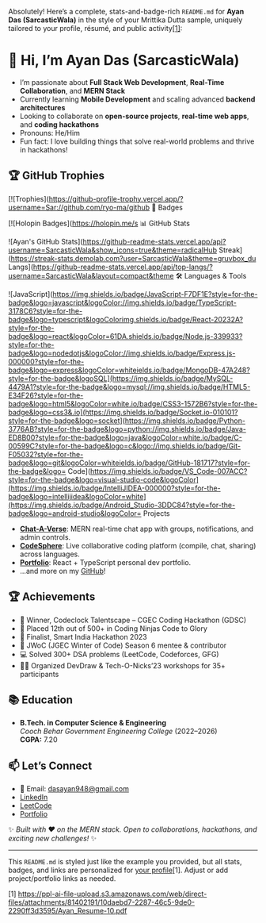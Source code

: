 Absolutely! Here’s a complete, stats-and-badge-rich `README.md` for **Ayan Das (SarcasticWala)** in the style of your Mrittika Dutta sample, uniquely tailored to your profile, résumé, and public activity[[1]](#1):

# 👋 Hi, I’m Ayan Das (SarcasticWala)

- I’m passionate about **Full Stack Web Development**, **Real-Time Collaboration**, and **MERN Stack**
- Currently learning **Mobile Development** and scaling advanced **backend architectures**
- Looking to collaborate on **open-source projects**, **real-time web apps**, and **coding hackathons**
- Pronouns: He/Him  
- Fun fact: I love building things that solve real-world problems and thrive in hackathons!

## 🏆 GitHub Trophies

[![Trophies](https://github-profile-trophy.vercel.app/?username=Sar://github.com/ryo-ma/github 🧩 Badges

[![Holopin Badges](https://holopin.me/s 📊 GitHub Stats

![Ayan's GitHub Stats](https://github-readme-stats.vercel.app/api?username=SarcasticWala&show_icons=true&theme=radicalHub Streak](https://streak-stats.demolab.com?user=SarcasticWala&theme=gruvbox_du Langs](https://github-readme-stats.vercel.app/api/top-langs/?username=SarcasticWala&layout=compact&theme 🛠️ Languages & Tools

![JavaScript](https://img.shields.io/badge/JavaScript-F7DF1E?style=for-the-badge&logo=javascript&logoColor://img.shields.io/badge/TypeScript-3178C6?style=for-the-badge&logo=typescript&logoColorimg.shields.io/badge/React-20232A?style=for-the-badge&logo=react&logoColor=61DA.shields.io/badge/Node.js-339933?style=for-the-badge&logo=nodedotjs&logoColor://img.shields.io/badge/Express.js-000000?style=for-the-badge&logo=express&logoColor=whiteields.io/badge/MongoDB-47A248?style=for-the-badge&logoSQL](https://img.shields.io/badge/MySQL-4479A1?style=for-the-badge&logo=mysql://img.shields.io/badge/HTML5-E34F26?style=for-the-badge&logo=html5&logoColor=white.io/badge/CSS3-1572B6?style=for-the-badge&logo=css3&.io](https://img.shields.io/badge/Socket.io-010101?style=for-the-badge&logo=socket](https://img.shields.io/badge/Python-3776AB?style=for-the-badge&logo=python://img.shields.io/badge/Java-ED8B00?style=for-the-badge&logo=java&logoColor=white.io/badge/C-00599C?style=for-the-badge&logo=c&logo://img.shields.io/badge/Git-F05032?style=for-the-badge&logo=git&logoColor=whiteields.io/badge/GitHub-181717?style=for-the-badge&logo= Code](https://img.shields.io/badge/VS_Code-007ACC?style=for-the-badge&logo=visual-studio-code&logoColor](https://img.shields.io/badge/IntelliJIDEA-000000?style=for-the-badge&logo=intellijidea&logoColor=white](https://img.shields.io/badge/Android_Studio-3DDC84?style=for-the-badge&logo=android-studio&logoColor= Projects

- [**Chat-A-Verse**](https://github.com/SarcasticWala/Chat_Application): MERN real-time chat app with groups, notifications, and admin controls.
- [**CodeSphere**](https://github.com/SarcasticWala/Code_Sphere): Live collaborative coding platform (compile, chat, sharing) across languages.
- [**Portfolio**](https://github.com/SarcasticWala/Portfolio): React + TypeScript personal dev portfolio.
- ...and more on my [GitHub](https://github.com/SarcasticWala)!

## 🏆 Achievements

- 🥇 Winner, Codeclock Talentscape – CGEC Coding Hackathon (GDSC)
- 🥈 Placed 12th out of 500+ in Coding Ninjas Code to Glory
- 🏅 Finalist, Smart India Hackathon 2023
- 🙌 JWoC (JGEC Winter of Code) Season 6 mentee & contributor
- 💻 Solved 300+ DSA problems (LeetCode, Codeforces, GFG)
- 🙋‍♂️ Organized DevDraw & Tech-O-Nicks’23 workshops for 35+ participants

## 📚 Education

- **B.Tech. in Computer Science & Engineering**  
  _Cooch Behar Government Engineering College_ (2022–2026)  
  **CGPA:** 7.20

## 📫 Let’s Connect

- 📧 Email: dasayan948@gmail.com
- [LinkedIn](https://www.linkedin.com/in/ayan-das/)
- [LeetCode](https://leetcode.com/SarcasticWala/)
- [Portfolio](#) 

✨ _Built with ❤️ on the MERN stack. Open to collaborations, hackathons, and exciting new challenges!_ ✨


---

This `README.md` is styled just like the example you provided, but all stats, badges, and links are personalized for [your profile](https://github.com/SarcasticWala)[1]. Adjust or add project/portfolio links as needed.

[1] https://ppl-ai-file-upload.s3.amazonaws.com/web/direct-files/attachments/81402191/10daebd7-2287-46c5-9de0-2290ff3d3595/Ayan_Resume-10.pdf
